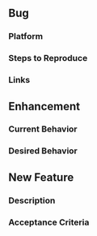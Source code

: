 ## Bug

### Platform

### Steps to Reproduce

### Links


## Enhancement

### Current Behavior

### Desired Behavior


## New Feature

### Description

### Acceptance Criteria

